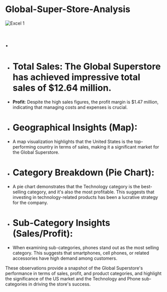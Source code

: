 # Global-Super-Store-Analysis

![Excel 1](https://github.com/Rutuja-Salunke/Global-Super-Store-Analysis/assets/102023809/077a764e-b49c-4ead-91c1-720fd58f5a5e)
# .

- # **Total Sales**: The Global Superstore has achieved impressive total sales of $12.64 million.

- **Profit**: Despite the high sales figures, the profit margin is $1.47 million, indicating that managing costs and expenses is crucial.

- # **Geographical Insights (Map)**:
- A map visualization highlights that the United States is the top-performing country in terms of sales, making it a significant market for the Global Superstore.

- # **Category Breakdown (Pie Chart)**:
-  A pie chart demonstrates that the Technology category is the best-selling category, and it's also the most profitable. This suggests that investing in technology-related products has been a lucrative strategy for the company.

- # **Sub-Category Insights (Sales/Profit)**:
-  When examining sub-categories, phones stand out as the most selling category. This suggests that smartphones, cell phones, or related accessories have high demand among customers.

These observations provide a snapshot of the Global Superstore's performance in terms of sales, profit, and product categories, and highlight the significance of the US market and the Technology and Phone sub-categories in driving the store's success.
